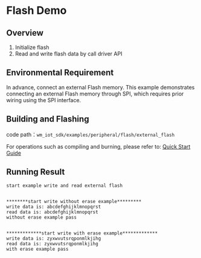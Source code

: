 # Flash Demo

## Overview

1. Initialize flash
2. Read and write flash data by call driver API


## Environmental Requirement

In advance, connect an external Flash memory. This example demonstrates connecting an external Flash memory through SPI, which requires prior wiring using the SPI interface.


## Building and Flashing

code path：`wm_iot_sdk/examples/peripheral/flash/external_flash`

For operations such as compiling and burning, please refer to: [Quick Start Guide](https://doc.winnermicro.net/w800/en/latest/get_started/index.html)

## Running Result

```
start example write and read external flash


********start write without erase example*********
write data is: abcdefghijklmnopqrst
read data is: abcdefghijklmnopqrst
without erase example pass


*************start write with erase example*************
write data is: zyxwvutsrqponmlkjihg
read data is: zyxwvutsrqponmlkjihg
with erase example pass

```